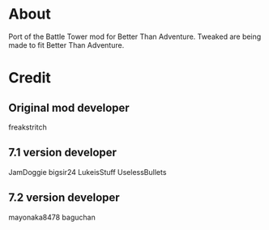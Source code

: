 # About
Port of the Battle Tower mod for Better Than Adventure.
Tweaked are being made to fit Better Than Adventure.
# Credit
## Original mod developer
freakstritch
## 7.1 version developer
JamDoggie
bigsir24
LukeisStuff
UselessBullets
## 7.2 version developer
mayonaka8478
baguchan
